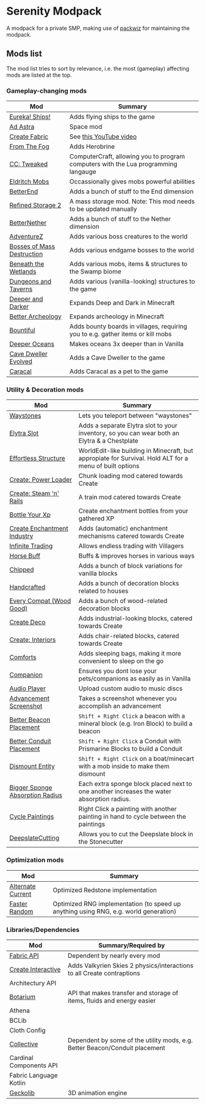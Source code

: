 # Serenity Modpack

A modpack for a private SMP, making use of
[packwiz](https://github.com/packwiz/packwiz) for maintaining the modpack.

## Mods list

The mod list tries to sort by relevance, i.e. the most (gameplay) affecting
mods are listed at the top.

### Gameplay-changing mods

| Mod | Summary |
|-----|---------|
| [Eureka! Ships!](https://modrinth.com/mod/eureka) | Adds flying ships to the game |
| [Ad Astra](https://modrinth.com/mod/ad-astra) | Space mod |
| [Create Fabric](https://modrinth.com/mod/create-fabric) | See [this YouTube video](https://www.youtube.com/watch?v=rR8W-f9YhYA) |
| [From The Fog](https://modrinth.com/datapack/from-the-fog) | Adds Herobrine |
| [CC: Tweaked](https://modrinth.com/mod/cc-tweaked) | ComputerCraft, allowing you to program computers with the Lua programming langauge |
| [Eldritch Mobs](https://modrinth.com/mod/eldritch-mobs) | Occassionally gives mobs powerful abilities |
| [BetterEnd](https://modrinth.com/mod/betterend) | Adds a bunch of stuff to the End dimension |
| [Refined Storage 2](https://github.com/refinedmods/refinedstorage2) | A mass storage mod. Note: This mod needs to be updated manually |
| [BetterNether](https://modrinth.com/mod/betterend) | Adds a bunch of stuff to the Nether dimension |
| [AdventureZ](https://modrinth.com/mod/adventurez) | Adds various boss creatures to the world |
| [Bosses of Mass Destruction](https://modrinth.com/mod/bosses-of-mass-destruction) | Adds various endgame bosses to the world |
| [Beneath the Wetlands](https://modrinth.com/mod/beneath-the-wetlands) | Adds various mobs, items & structures to the Swamp biome |
| [Dungeons and Taverns](https://modrinth.com/datapack/dungeons-and-taverns) | Adds various (vanilla-looking) structures to the game |
| [Deeper and Darker](https://modrinth.com/mod/deeperdarker) | Expands Deep and Dark in Minecraft |
| [Better Archeology](https://modrinth.com/mod/better-archeology) | Expands archeology in Minecraft |
| [Bountiful](https://modrinth.com/mod/bountiful) | Adds bounty boards in villages, requiring you to e.g. gather items or kill mobs |
| [Deeper Oceans](https://modrinth.com/datapack/deeper-oceans) | Makes oceans 3x deeper than in Vanilla |
| [Cave Dweller Evolved](https://modrinth.com/mod/cave-dweller-evolved-(fabric)) | Adds a Cave Dweller to the game |
| [Caracal](https://modrinth.com/mod/caracal_mob) | Adds Caracal as a pet to the game |

### Utility & Decoration mods

| Mod | Summary |
|-----|---------|
| [Waystones](https://modrinth.com/mod/fwaystones) | Lets you teleport between "waystones" |
| [Elytra Slot](https://modrinth.com/mod/elytra-slot) | Adds a separate Elytra slot to your inventory, so you can wear both an Elytra & a Chestplate |
| [Effortless Structure](https://modrinth.com/mod/effortless) | WorldEdit-like building in Minecraft, but appropiate for Survival. Hold ALT for a menu of built options |
| [Create: Power Loader](https://modrinth.com/mod/create-power-loader) | Chunk loading mod catered towards Create |
| [Create: Steam 'n' Rails](https://modrinth.com/mod/create-steam-n-rails) | A train mod catered towards Create |
| [Bottle Your Xp](https://modrinth.com/mod/bottle-your-xp) | Create enchantment bottles from your gathered XP |
| [Create Enchantment Industry](https://modrinth.com/mod/create-enchantment-industry-fabric) | Adds (automatic) enchantment mechanisms catered towards Create |
| [Infinite Trading](https://modrinth.com/mod/infinite-trading) | Allows endless trading with Villagers |
| [Horse Buff](https://modrinth.com/mod/horsebuff) | Buffs & improves horses in various ways |
| [Chipped](https://modrinth.com/mod/chipped) | Adds a bunch of block variations for vanilla blocks |
| [Handcrafted](https://modrinth.com/mod/handcrafted) | Adds a bunch of decoration blocks related to houses |
| [Every Compat (Wood Good)](https://modrinth.com/mod/every-compat) | Adds a bunch of wood-related decoration blocks |
| [Create Deco](https://modrinth.com/mod/create-deco) | Adds industrial-looking blocks, catered towards Create |
| [Create: Interiors](https://modrinth.com/mod/interiors) | Adds chair-related blocks, catered towards Create |
| [Comforts](https://modrinth.com/mod/comforts) | Adds sleeping bags, making it more convenient to sleep on the go |
| [Companion](https://modrinth.com/mod/companion) | Ensures you dont lose your pets/companions as easily as in Vanilla |
| [Audio Player](https://modrinth.com/mod/audioplayer) | Upload custom audio to music discs |
| [Advancement Screenshot](https://modrinth.com/mod/advancement-screenshot) | Takes a screenshot whenever you accomplish an advancement |
| [Better Beacon Placement](https://modrinth.com/mod/better-beacon-placement) | `Shift + Right Click` a beacon with a mineral block (e.g. Iron Block) to build a beacon |
| [Better Conduit Placement](https://modrinth.com/mod/better-conduit-placement) | `Shift + Right Click` a Conduit with Prismarine Blocks to build a Conduit |
| [Dismount Entity](https://modrinth.com/mod/dismount-entity) | `Shift + Right Click` on a boat/minecart with a mob inside to make them dismount |
| [Bigger Sponge Absorption Radius](https://modrinth.com/mod/bigger-sponge-absorption-radius) | Each extra sponge block placed next to one another increases the water absorption radius. |
| [Cycle Paintings](https://modrinth.com/mod/cycle-paintings) | Right Click a painting with another painting in hand to cycle between the paintings |
| [DeepslateCutting](https://modrinth.com/mod/deepslatecutting) | Allows you to cut the Deepslate block in the Stonecutter |

### Optimization mods

| Mod | Summary |
|-----|---------|
| [Alternate Current](https://modrinth.com/mod/alternate-current) | Optimized Redstone implementation |
| [Faster Random](https://modrinth.com/mod/faster-random) | Optimized RNG implementation (to speed up anything using RNG, e.g. world generation) |


### Libraries/Dependencies

| Mod | Summary/Required by |
|-----|---------------------|
| [Fabric API](https://modrinth.com/mod/fabric-api) | Dependent by nearly every mod |
| [Create Interactive](https://modrinth.com/mod/interactive) | Adds Valkyrien Skies 2 physics/interactions to all Create contraptions |
| Architectury API | |
| [Botarium](https://modrinth.com/mod/botarium) | API that makes transfer and storage of items, fluids and energy easier  |
| Athena | |
| BCLib | |
| Cloth Config | |
| [Collective](https://modrinth.com/mod/collective) | Dependent by some of the utility mods, e.g. Better Beacon/Conduit placement |
| Cardinal Components API | |
| Fabric Language Kotlin | |
| [Geckolib](https://modrinth.com/mod/geckolib) | 3D animation engine |